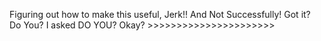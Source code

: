 Figuring out how to make this useful, Jerk!! And Not Successfully! Got it? Do You? I asked DO YOU? Okay? >>>>>>>>>>>>>>>>>>>>>>
